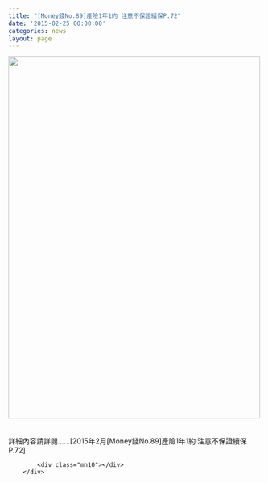 ```yaml
---
title: "[Money錢No.89]產險1年1約 注意不保證續保P.72"
date: '2015-02-25 00:00:00'
categories: news
layout: page
---
```


<div class="text">
			<div>
	<img alt="" src="http://www.leishan.com.tw/UserFiles/images/%E7%A3%8A%E5%B1%B1%E6%96%B0%E8%81%9E/%E7%A3%8A%E5%B1%B1%E9%9B%9C%E8%AA%8C/2015%E5%B9%B42%E6%9C%88%5BMoney%E9%8C%A2No.89%5D%E7%94%A2%E9%9A%AA1%E5%B9%B41%E7%B4%84%20%E6%B3%A8%E6%84%8F%E4%B8%8D%E4%BF%9D%E8%AD%89%E7%BA%8C%E4%BF%9DP.72.jpg" style="width: 500px; height: 718px;"></div>
<div>
	&nbsp;</div>
<div>
	&nbsp;</div>
<div>
	詳細內容請詳閱......[2015年2月[Money錢No.89]產險1年1約 注意不保證續保P.72]</div>

			<div class="mh10"></div>
		</div>